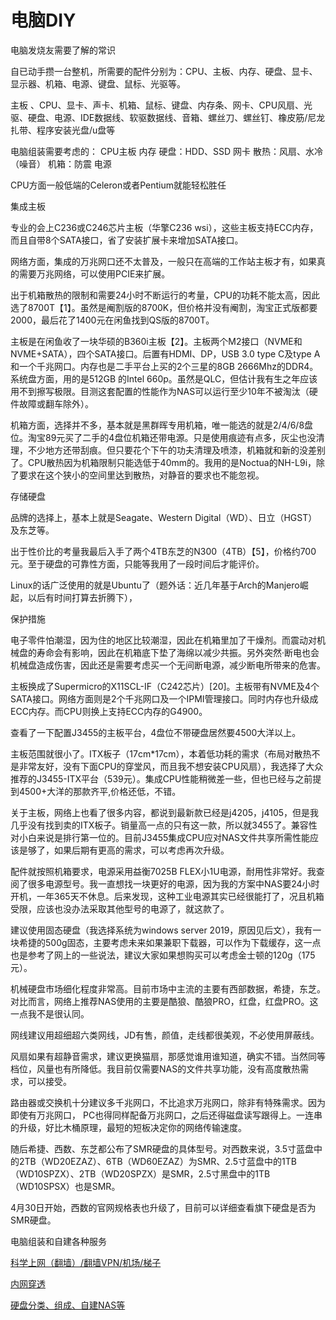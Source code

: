 # 电脑DIY





电脑发烧友需要了解的常识



自已动手攒一台整机，所需要的配件分别为：CPU、主板、内存、硬盘、显卡、显示器、机箱、电源、键盘、鼠标、光驱等。

主板 、CPU、显卡、声卡、机箱、鼠标、键盘、内存条、网卡、CPU风扇、光驱、硬盘、电源、IDE数据线、软驱数据线、音箱、螺丝刀、螺丝钉、橡皮筋/尼龙扎带、程序安装光盘/u盘等





电脑组装需要考虑的：
CPU主板
内存
硬盘：HDD、SSD
网卡
散热：风扇、水冷（噪音）
机箱：防震
电源





CPU方面一般低端的Celeron或者Pentium就能轻松胜任


集成主板

专业的会上C236或C246芯片主板（华擎C236 wsi），这些主板支持ECC内存，而且自带8个SATA接口，省了安装扩展卡来增加SATA接口。

网络方面，集成的万兆网口还不太普及，一般只在高端的工作站主板才有，如果真的需要万兆网络，可以使用PCIE来扩展。

出于机箱散热的限制和需要24小时不断运行的考量，CPU的功耗不能太高，因此选了8700T【1】。虽然是阉割版的8700K，但价格并没有阉割，淘宝正式版都要2000，最后花了1400元在闲鱼找到QS版的8700T。

主板是在闲鱼收了一块华硕的B360i主板【2】。主板两个M2接口（NVME和NVME+SATA），四个SATA接口。后置有HDMI、DP，USB 3.0 type C及type A和一个千兆网口。内存也是二手平台上买的2个三星的8GB 2666Mhz的DDR4。系统盘方面，用的是512GB 的Intel 660p。虽然是QLC，但估计我有生之年应该用不到擦写极限。目测这套配置的性能作为NAS可以运行至少10年不被淘汰（硬件故障或翻车除外）。

机箱方面，选择并不多，基本就是黑群晖专用机箱，唯一能选的就是2/4/6/8盘位。淘宝89元买了二手的4盘位机箱还带电源。只是使用痕迹有点多，灰尘也没清理，不少地方还带刮痕。但只要花个下午的功夫清理及喷漆，机箱就和新的没差别了。CPU散热因为机箱限制只能选低于40mm的。我用的是Noctua的NH-L9i，除了要求在这个狭小的空间里达到散热，对静音的要求也不能忽视。


存储硬盘

品牌的选择上，基本上就是Seagate、Western Digital（WD）、日立（HGST）及东芝等。

出于性价比的考量我最后入手了两个4TB东芝的N300（4TB）【5】，价格约700元。至于硬盘的可靠性方面，只能等我用了一段时间后才能评价。

Linux的话广泛使用的就是Ubuntu了（题外话：近几年基于Arch的Manjero崛起，以后有时间打算去折腾下），

保护措施

电子零件怕潮湿，因为住的地区比较潮湿，因此在机箱里加了干燥剂。而震动对机械盘的寿命会有影响，因此在机箱底下垫了海绵以减少共振。另外突然·断电也会机械盘造成伤害，因此还是需要考虑买一个无间断电源，减少断电所带来的危害。

主板换成了Supermicro的X11SCL-IF（C242芯片）[20]。主板带有NVME及4个SATA接口。网络方面则是2个千兆网口及一个IPMI管理接口。同时内存也升级成ECC内存。而CPU则换上支持ECC内存的G4900。


查看了一下配置J3455的主板平台，4盘位不带硬盘居然要4500大洋以上。

主板范围就很小了。ITX板子（17cm*17cm），本着低功耗的需求（布局对散热不是非常友好，没有下面CPU的穿堂风，而且我不想安装CPU风扇），我选择了大众推荐的J3455-ITX平台（539元）。集成CPU性能稍微差一些，但也已经与之前提到4500+大洋的那款齐平,价格还低，不错。

关于主板，网络上也看了很多内容，都说到最新款已经是j4205，j4105，但是我几乎没有找到卖的ITX板子。销量高一点的只有这一款，所以就3455了。兼容性对小白来说是排行第一位的。目前J3455集成CPU应对NAS文件共享所需性能应该是够了，如果后期有更高的需求，可以考虑再次升级。

配件就按照机箱要求，电源采用益衡7025B FLEX小1U电源，耐用性非常好。我查阅了很多电源型号。我一直想找一块更好的电源，因为我的方案中NAS要24小时开机，一年365天不休息。后来发现，这种工业电源其实已经很能打了，况且机箱受限，应该也没办法采取其他型号的电源了，就这款了。

建议使用固态硬盘（我选择系统为windows server 2019，原因见后文），我有一块希捷的500g固态，主要考虑未来如果兼职下载器，可以作为下载缓存，这一点也是参考了网上的一些说法，建议大家如果想购买可以考虑金士顿的120g（175元）。

机械硬盘市场细化程度非常高。目前市场中主流的主要有西部数据，希捷，东芝。对比而言，网络上推荐NAS使用的主要是酷狼、酷狼PRO，红盘，红盘PRO。这一点我不是很认同。

网线建议用超细超六类网线，JD有售，颜值，走线都很美观，不必使用屏蔽线。

风扇如果有超静音需求，建议更换猫扇，那感觉谁用谁知道，确实不错。当然同等档位，风量也有所降低。我目前仅需要NAS的文件共享功能，没有高度散热需求，可以接受。

路由器或交换机十分建议多千兆网口，不比追求万兆网口，除非有特殊需求。因为即使有万兆网口， PC也得同样配备万兆网口，之后还得磁盘读写跟得上。一连串的升级，好比木桶原理，最短的短板决定你的网络传输速度。


随后希捷、西数、东芝都公布了SMR硬盘的具体型号。对西数来说，3.5寸蓝盘中的2TB（WD20EZAZ）、6TB（WD60EZAZ）为SMR、2.5寸蓝盘中的1TB（WD10SPZX）、2TB（WD20SPZX）是SMR，2.5寸黑盘中的1TB（WD10SPSX）也是SMR。

4月30日开始，西数的官网规格表也升级了，目前可以详细查看旗下硬盘是否为SMR硬盘。



电脑组装和自建各种服务


[科学上网（翻墙）/翻墙VPN/机场/梯子](搭建梯子VPN)

[内网穿透](搭建梯子VPN/内网穿透.md)

[硬盘分类、组成、自建NAS等](硬盘知识)


